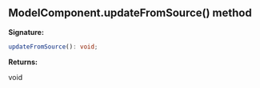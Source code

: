 
## ModelComponent.updateFromSource() method

**Signature:**

```typescript
updateFromSource(): void;
```
**Returns:**

void

